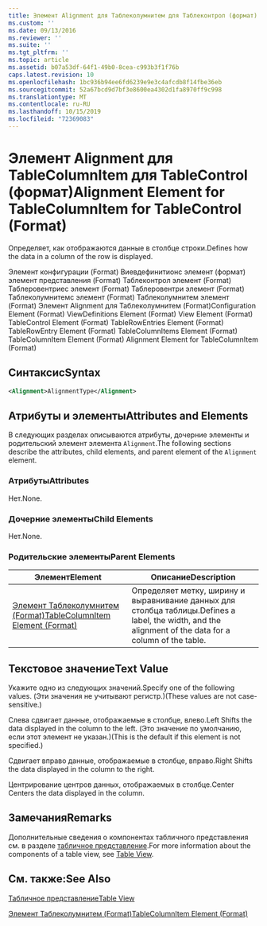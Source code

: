 ```yaml
---
title: Элемент Alignment для Таблеколумнитем для Таблеконтрол (формат) | Документация Майкрософт
ms.custom: ''
ms.date: 09/13/2016
ms.reviewer: ''
ms.suite: ''
ms.tgt_pltfrm: ''
ms.topic: article
ms.assetid: b07a53df-64f1-49b0-8cea-c993b3f1f76b
caps.latest.revision: 10
ms.openlocfilehash: 1bc936b94ee6fd6239e9e3c4afcdb8f14fbe36eb
ms.sourcegitcommit: 52a67bcd9d7bf3e8600ea4302d1fa8970ff9c998
ms.translationtype: MT
ms.contentlocale: ru-RU
ms.lasthandoff: 10/15/2019
ms.locfileid: "72369083"
---
```

# <a name="alignment-element-for-tablecolumnitem-for-tablecontrol-format"></a><span data-ttu-id="0c262-102">Элемент Alignment для TableColumnItem для TableControl (формат)</span><span class="sxs-lookup"><span data-stu-id="0c262-102">Alignment Element for TableColumnItem for TableControl (Format)</span></span>

<span data-ttu-id="0c262-103">Определяет, как отображаются данные в столбце строки.</span><span class="sxs-lookup"><span data-stu-id="0c262-103">Defines how the data in a column of the row is displayed.</span></span>

<span data-ttu-id="0c262-104">Элемент конфигурации (Format) Виевдефинитионс элемент (формат) элемент представления (Format) Таблеконтрол элемент (Format) Таблеровентриес элемент (Format) Таблеровентри элемент (Format) Таблеколумнитемс элемент (Format) Таблеколумнитем элемент (Format) Элемент Alignment для Таблеколумнитем (Format)</span><span class="sxs-lookup"><span data-stu-id="0c262-104">Configuration Element (Format) ViewDefinitions Element (Format) View Element (Format) TableControl Element (Format) TableRowEntries Element (Format) TableRowEntry Element (Format) TableColumnItems Element (Format) TableColumnItem Element (Format) Alignment Element for TableColumnItem (Format)</span></span>

## <a name="syntax"></a><span data-ttu-id="0c262-105">Синтаксис</span><span class="sxs-lookup"><span data-stu-id="0c262-105">Syntax</span></span>

```xml
<Alignment>AlignmentType</Alignment>
```

## <a name="attributes-and-elements"></a><span data-ttu-id="0c262-106">Атрибуты и элементы</span><span class="sxs-lookup"><span data-stu-id="0c262-106">Attributes and Elements</span></span>

<span data-ttu-id="0c262-107">В следующих разделах описываются атрибуты, дочерние элементы и родительский элемент элемента `Alignment`.</span><span class="sxs-lookup"><span data-stu-id="0c262-107">The following sections describe the attributes, child elements, and parent element of the `Alignment` element.</span></span>

### <a name="attributes"></a><span data-ttu-id="0c262-108">Атрибуты</span><span class="sxs-lookup"><span data-stu-id="0c262-108">Attributes</span></span>

<span data-ttu-id="0c262-109">Нет.</span><span class="sxs-lookup"><span data-stu-id="0c262-109">None.</span></span>

### <a name="child-elements"></a><span data-ttu-id="0c262-110">Дочерние элементы</span><span class="sxs-lookup"><span data-stu-id="0c262-110">Child Elements</span></span>

<span data-ttu-id="0c262-111">Нет.</span><span class="sxs-lookup"><span data-stu-id="0c262-111">None.</span></span>

### <a name="parent-elements"></a><span data-ttu-id="0c262-112">Родительские элементы</span><span class="sxs-lookup"><span data-stu-id="0c262-112">Parent Elements</span></span>

|<span data-ttu-id="0c262-113">Элемент</span><span class="sxs-lookup"><span data-stu-id="0c262-113">Element</span></span>|<span data-ttu-id="0c262-114">Описание</span><span class="sxs-lookup"><span data-stu-id="0c262-114">Description</span></span>|
|-------------|-----------------|
|[<span data-ttu-id="0c262-115">Элемент Таблеколумнитем (Format)</span><span class="sxs-lookup"><span data-stu-id="0c262-115">TableColumnItem Element (Format)</span></span>](./tablecolumnitem-element-for-tablecolumnitems-for-tablecontrol-format.md)|<span data-ttu-id="0c262-116">Определяет метку, ширину и выравнивание данных для столбца таблицы.</span><span class="sxs-lookup"><span data-stu-id="0c262-116">Defines a label, the width, and the alignment of the data for a column of the table.</span></span>|

## <a name="text-value"></a><span data-ttu-id="0c262-117">Текстовое значение</span><span class="sxs-lookup"><span data-stu-id="0c262-117">Text Value</span></span>

<span data-ttu-id="0c262-118">Укажите одно из следующих значений.</span><span class="sxs-lookup"><span data-stu-id="0c262-118">Specify one of the following values.</span></span> <span data-ttu-id="0c262-119">(Эти значения не учитывают регистр.)</span><span class="sxs-lookup"><span data-stu-id="0c262-119">(These values are not case-sensitive.)</span></span>

<span data-ttu-id="0c262-120">Слева сдвигает данные, отображаемые в столбце, влево.</span><span class="sxs-lookup"><span data-stu-id="0c262-120">Left Shifts the data displayed in the column to the left.</span></span> <span data-ttu-id="0c262-121">(Это значение по умолчанию, если этот элемент не указан.)</span><span class="sxs-lookup"><span data-stu-id="0c262-121">(This is the default if this element is not specified.)</span></span>

<span data-ttu-id="0c262-122">Сдвигает вправо данные, отображаемые в столбце, вправо.</span><span class="sxs-lookup"><span data-stu-id="0c262-122">Right Shifts the data displayed in the column to the right.</span></span>

<span data-ttu-id="0c262-123">Центрирование центров данных, отображаемых в столбце.</span><span class="sxs-lookup"><span data-stu-id="0c262-123">Center Centers the data displayed in the column.</span></span>

## <a name="remarks"></a><span data-ttu-id="0c262-124">Замечания</span><span class="sxs-lookup"><span data-stu-id="0c262-124">Remarks</span></span>

<span data-ttu-id="0c262-125">Дополнительные сведения о компонентах табличного представления см. в разделе [табличное представление](./creating-a-table-view.md).</span><span class="sxs-lookup"><span data-stu-id="0c262-125">For more information about the components of a table view, see [Table View](./creating-a-table-view.md).</span></span>

## <a name="see-also"></a><span data-ttu-id="0c262-126">См. также:</span><span class="sxs-lookup"><span data-stu-id="0c262-126">See Also</span></span>

[<span data-ttu-id="0c262-127">Табличное представление</span><span class="sxs-lookup"><span data-stu-id="0c262-127">Table View</span></span>](./creating-a-table-view.md)

[<span data-ttu-id="0c262-128">Элемент Таблеколумнитем (Format)</span><span class="sxs-lookup"><span data-stu-id="0c262-128">TableColumnItem Element (Format)</span></span>](./tablecolumnitem-element-for-tablecolumnitems-for-tablecontrol-format.md)
